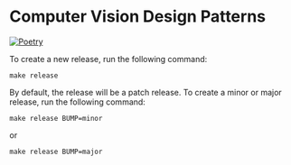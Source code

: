 # Computer Vision Design Patterns

[![Poetry](https://img.shields.io/endpoint?url=https://python-poetry.org/badge/v0.json)](https://python-poetry.org/)


To create a new release, run the following command:
```
make release
```
By default, the release will be a patch release. To create a minor or major release, run the following command:
```
make release BUMP=minor
```
or
```
make release BUMP=major
```
